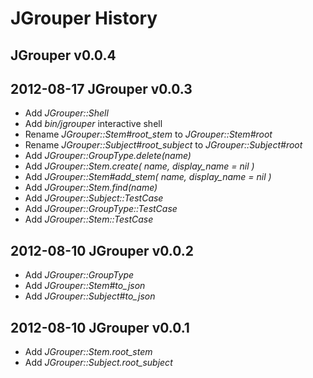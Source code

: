 JGrouper History
================

JGrouper v0.0.4
---------------


2012-08-17 JGrouper v0.0.3
--------------------------
* Add *JGrouper::Shell*
* Add *bin/jgrouper* interactive shell
* Rename *JGrouper::Stem#root_stem* to *JGrouper::Stem#root*
* Rename *JGrouper::Subject#root_subject* to *JGrouper::Subject#root*
* Add *JGrouper::GroupType.delete(name)*
* Add *JGrouper::Stem.create( name, display_name = nil )*
* Add *JGrouper::Stem#add_stem( name, display_name = nil )*
* Add *JGrouper::Stem.find(name)*
* Add *JGrouper::Subject::TestCase*
* Add *JGrouper::GroupType::TestCase*
* Add *JGrouper::Stem::TestCase*


2012-08-10 JGrouper v0.0.2
--------------------------
* Add *JGrouper::GroupType*
* Add *JGrouper::Stem#to_json*
* Add *JGrouper::Subject#to_json*


2012-08-10 JGrouper v0.0.1
--------------------------
* Add *JGrouper::Stem.root_stem*
* Add *JGrouper::Subject.root_subject*

